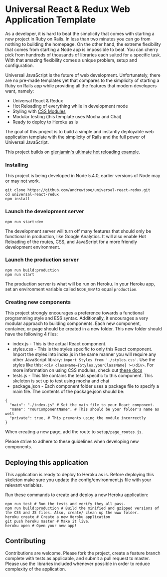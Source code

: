 # Universal React & Redux Web Application Template

As a developer, it is hard to beat the simplicity that comes with starting a new project in Ruby on Rails. In less than two minutes you can go from nothing to building the homepage. On the other hand, the extreme flexibility that comes from starting a Node app is impossible to beat. You can cherry pick from hundreds of thousands of libraries each suited for a specific task. With that amazing flexibility comes a unique problem, setup and configuration.

Universal JavaScript is the future of web development. Unfortunately, there are no pre-made templates yet that compares to the simplicity of starting a Ruby on Rails app while providing all the features that modern developers want, namely:

  - Universal React & Redux
  - Hot Reloading of everything while in development mode
  - Styling with [CSS Modules](https://github.com/css-modules/css-modules)
  - Modular testing (this template uses Mocha and Chai)
  - Ready to deploy to Heroku as is

  The goal of this project is to build a simple and instantly deployable web application template with the simplicity of Rails and the full power of Universal JavaScript.

  This project builds on [glenjamin's ultimate hot reloading example](https://github.com/glenjamin/ultimate-hot-reloading-example).

### Installing

This project is being developed in Node 5.4.0, earlier versions of Node may or may not work.

```
git clone https://github.com/andrewtpoe/universal-react-redux.git
cd universal-react-redux
npm install
```

### Launch the development server

`npm run start:dev`

The development server will turn off many features that should only be functional in production, like Google Analytics. It will also enable Hot Reloading of the routes, CSS, and JavaScript for a more friendly development environment.

### Launch the production server

```
npm run build:production
npm run start
```

The production server is what will be run on Heroku. In your Heroku app, set an environment variable called `NODE_ENV` to equal `production`.

### Creating new components

This project strongly encourages a preference towards a functional programming style and ES6 syntax. Additionally, it encourages a very modular approach to building components. Each new component, container, or page should be created in a new folder. This new folder should have the following 4 files:
  * index.js - This is the actual React component.
  * styles.css - This is the styles specific to only this React component. Import the styles into index.js in the same manner you will require any other JavaScript library: `import Styles from './styles.css'`. Use the styles like this: `<div className={Styles.yourClassName} ></div>`. For more information on using CSS modules, check out [these docs](https://github.com/css-modules/css-modules)
  * tests.js - This file contains the tests specific to this component. This skeleton is set up to test using mocha and chai
  * package.json - Each component folder uses a package file to specify a main file. The contents of the package.json should be:
  ```
  {
    "main": "./index.js" # Set the main file to your React component.
    "name": "YourComponentName", # This should be your folder's name as well
    "private": true, # This prevents using the module incorrectly
  }
  ```

When creating a new page, add the route to `setup/page_routes.js`.

Please strive to adhere to these guidelines when developing new components.

## Deploying this application

This application is ready to deploy to Heroku as is. Before deploying this skeleton make sure you update the config/environment.js file with your relevant variables.

Run these commands to create and deploy a new Heroku application:
```
npm run test # Run the tests and verify they all pass.
npm run build:production # Build the minified and gzipped versions of the CSS and JS files. Also, create/ clean up the www folder.
heroku create # Create a new Heroku application
git push heroku master # Make it live.
heroku open # Open your new app!
```

## Contributing

Contributions are welcome. Please fork the project, create a feature branch complete with tests as applicable, and submit a pull request to master. Please use the libraries included whenever possible in order to reduce complexity of the application.
